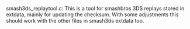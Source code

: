 smash3ds_replaytool.c: This is a tool for smashbros 3DS replays stored in extdata, mainly for updating the checksum. With some adjustments this should work with the other files in smash3ds extdata too.

